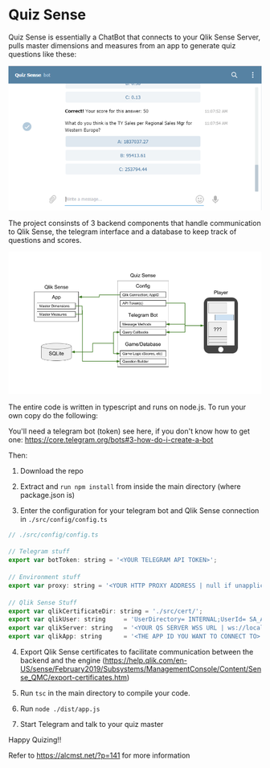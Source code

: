 # Quiz Sense

Quiz Sense is essentially a ChatBot that connects to your Qlik Sense Server, pulls master dimensions and measures from an app to generate quiz questions like these:

![Quiz Sense Image](./resources/2019-03-01-12_25_58-Window.png)

The project consinsts of 3 backend components that handle communication to Qlik Sense, the telegram interface and a database to keep track of questions and scores.

![Quiz Sense Image](./resources/Quiz-Sense-Architecture.png)

The entire code is written in typescript and runs on node.js. To run your own copy do the following:

You'll need a telegram bot (token) see here, if you don't know how to get one: https://core.telegram.org/bots#3-how-do-i-create-a-bot

Then:

1) Download the repo

2) Extract and `run npm install` from inside the main directory (where package.json is)

3) Enter the configuration for your telegram bot and Qlik Sense connection in `./src/config/config.ts`

```javascript
// ./src/config/config.ts

// Telegram stuff
export var botToken: string = '<YOUR TELEGRAM API TOKEN>';

// Environment stuff
export var proxy: string = '<YOUR HTTP PROXY ADDRESS | null if unapplicable>';

// Qlik Sense Stuff
export var qlikCertificateDir: string = './src/cert/';
export var qlikUser: string     = 'UserDirectory= INTERNAL;UserId= SA_API';
export var qlikServer: string   = '<YOUR QS SERVER WSS URL | ws://localhost:9076/app/engineData for QS Desktop>';
export var qlikApp: string      = '<THE APP ID YOU WANT TO CONNECT TO>';
```

4) Export Qlik Sense certificates to facilitate communication between the backend and the engine (https://help.qlik.com/en-US/sense/February2019/Subsystems/ManagementConsole/Content/Sense_QMC/export-certificates.htm)

5) Run `tsc` in the main directory to compile your code.

6) Run `node ./dist/app.js`

7) Start Telegram and talk to your quiz master

Happy Quizing!!

Refer to https://alcmst.net/?p=141 for more information
